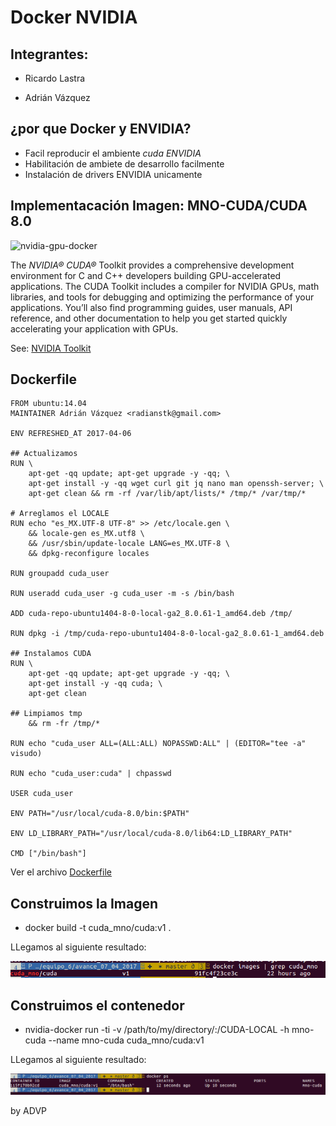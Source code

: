 

# Docker NVIDIA

## Integrantes:

* Ricardo Lastra

* Adrián Vázquez


## ¿por que Docker y ENVIDIA?
- Facil reproducir el ambiente *cuda ENVIDIA*
- Habilitación de ambiete de desarrollo facilmente
- Instalación de drivers ENVIDIA unicamente


## Implementacación Imagen: MNO-CUDA/CUDA 8.0

![nvidia-gpu-docker](https://cloud.githubusercontent.com/assets/3028125/12213714/5b208976-b632-11e5-8406-38d379ec46aa.png)

The *NVIDIA® CUDA®* Toolkit provides a comprehensive development environment for C and C++ developers building GPU-accelerated applications. The CUDA Toolkit includes a compiler for NVIDIA GPUs, math libraries, and tools for debugging and optimizing the performance of your applications. You’ll also find programming guides, user manuals, API reference, and other documentation to help you get started quickly accelerating your application with GPUs. 

See: [NVIDIA Toolkit](https://developer.nvidia.com/cuda-toolkit)


## Dockerfile 
```
FROM ubuntu:14.04
MAINTAINER Adrián Vázquez <radianstk@gmail.com>

ENV REFRESHED_AT 2017-04-06

## Actualizamos
RUN \
    apt-get -qq update; apt-get upgrade -y -qq; \
    apt-get install -y -qq wget curl git jq nano man openssh-server; \
    apt-get clean && rm -rf /var/lib/apt/lists/* /tmp/* /var/tmp/*

# Arreglamos el LOCALE
RUN echo "es_MX.UTF-8 UTF-8" >> /etc/locale.gen \
    && locale-gen es_MX.utf8 \
    && /usr/sbin/update-locale LANG=es_MX.UTF-8 \
    && dpkg-reconfigure locales

RUN groupadd cuda_user

RUN useradd cuda_user -g cuda_user -m -s /bin/bash

ADD cuda-repo-ubuntu1404-8-0-local-ga2_8.0.61-1_amd64.deb /tmp/

RUN dpkg -i /tmp/cuda-repo-ubuntu1404-8-0-local-ga2_8.0.61-1_amd64.deb

## Instalamos CUDA
RUN \
    apt-get -qq update; apt-get upgrade -y -qq; \
    apt-get install -y -qq cuda; \
    apt-get clean

## Limpiamos tmp
    && rm -fr /tmp/*

RUN echo "cuda_user ALL=(ALL:ALL) NOPASSWD:ALL" | (EDITOR="tee -a" visudo)

RUN echo "cuda_user:cuda" | chpasswd

USER cuda_user

ENV PATH="/usr/local/cuda-8.0/bin:$PATH"

ENV LD_LIBRARY_PATH="/usr/local/cuda-8.0/lib64:LD_LIBRARY_PATH"

CMD ["/bin/bash"]
```
Ver el archivo [Dockerfile](ambiente/docker-images/cuda/Dockerfile)

## Construimos la Imagen

- docker build -t cuda_mno/cuda:v1 . 

LLegamos al siguiente resultado: 

![Docker Imagen:](images/cuda-imagen-v1.png)

## Construimos el contenedor

- nvidia-docker run -ti -v /path/to/my/directory/:/CUDA-LOCAL -h mno-cuda --name mno-cuda cuda_mno/cuda:v1

LLegamos al siguiente resultado: 

![Docker container:](images/cuda-container-v1.png)

by ADVP
